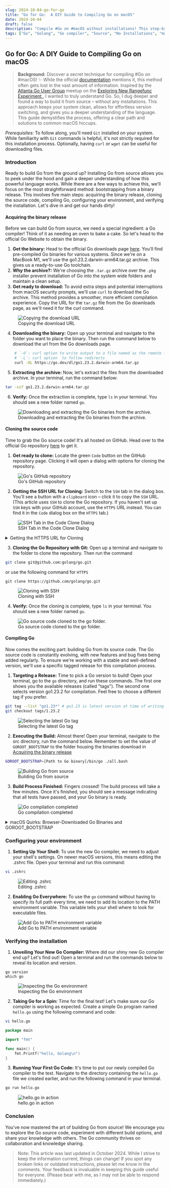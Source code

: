 ```yaml
---
slug: 2024-10-04-go-for-go
title: "Go for Go:  A DIY Guide to Compiling Go on macOS"
date: 2024-10-04
draft: false
description: "Compile #Go on #macOS without installations! This step-by-step guide provides a beginner-friendly approach to building Go from source. Keep your system clean, switch versions effortlessly, and gain a deeper understanding of Go."
tags: ["Go", "Golang", "Go compiler", "Source", "No Installations", "macOS", "ARM", "Go toolchain"]
---
```

## Go for Go:  A DIY Guide to Compiling Go on macOS
> 	**Background:** Discover a secret technique for compiling #Go on #macOS! ✨ While the official [documentation](https://go.dev/doc/install/source) mentions it, this method often gets lost in the vast amount of information. Inspired by the [Atlanta Go User Group](https://www.meetup.com/go-users-group-atlanta/) meetup on the [Exploring New Rangefunc Experiment
](https://www.meetup.com/go-users-group-atlanta/events/303622741), I wanted to truly understand Go. So, I dug deeper and found a way to build it from source – without any installations. This approach keeps your system clean, allows for effortless version switching, and gives you a deeper understanding of the language. This guide demystifies the process, offering a clear path and solutions to common macOS hiccups.

*Prerequisites:* To follow along, you'll need `Git` installed on your system.  While familiarity with `Git` commands is helpful, it's not strictly required for this installation process. Optionally, having `curl` or `wget` can be useful for downloading files.

### Introduction

Ready to build Go from the ground up? Installing Go from source allows you to peek under the hood and gain a deeper understanding of how this powerful language works. While there are a few ways to achieve this, we'll focus on the most straightforward method: bootstrapping from a binary release.  This involves five main steps: acquiring the binary release, cloning the source code, compiling Go, configuring your environment, and verifying the installation.  Let's dive in and get our hands dirty!

#### Acquiring the binary release

Before we can build Go from source, we need a special ingredient: a Go compiler! Think of it as needing an oven to bake a cake. So let's head to the official Go Website to obtain the binary. 

1. **Get the binary:** Head to the official Go downloads page [here](https://go.dev/dl/). You'll find pre-compiled Go binaries for various systems. Since we're on a MacBook M1, we'll use the go1.23.2.darwin-arm64.tar.gz archive. This gives us a ready-to-use Go toolchain.
2. **Why the archive?:** We're choosing the `.tar.gz` archive over the `.pkg` installer prevent installation of Go into the system wide folders and maintain a clean setup.
3. **Get ready to download:** To avoid extra steps and potential interruptions from macOS security prompts, we'll use `curl` to download the Go archive. This method provides a smoother, more efficient compilation experience. Copy the URL for the `tar.gz` file from the Go downloads page, as we'll need it for the curl command.

<figure>
    <img src="images/1_go_for_go_download_link.png"
         alt="Copying the download URL">
    <figcaption>Copying the download URL</figcaption>
</figure>

4. **Downloading the binary:** Open up your terminal and navigate to the folder you want to place the binary. Then run the command below to download the url from the Go downloads page.

```bash
    # `-O`: curl option to write output to a file named as the remote file
    # `-L`: curl option  to follow redirects
    curl -OL https://go.dev/dl/go1.23.2.darwin-arm64.tar.gz
```

5. **Extracting the archive:** Now, let's extract the files from the downloaded archive. In your terminal, run the command below:

``` bash
tar -xzf go1.23.2.darwin-arm64.tar.gz 
```

6. **Verify:** Once the extraction is complete, type `ls` in your terminal. You should see a new folder named `go`.

<figure>
    <img src="images/2_go_for_go_downloading_and_extracting_binary.png"
         alt="Downloading and extracting the Go binaries from the archive.">
    <figcaption>Downloading and extracting the Go binaries from the archive.</figcaption>
</figure>

#### Cloning the source code

Time to grab the Go source code! It's all hosted on GitHub. Head over to the official Go repository [here](https://github.com/golang/go) to get it.

1. **Get ready to clone:** Locate the green `Code` button on the GitHub repository page.  Clicking it will open a dialog with options for cloning the repository.

<figure>
    <img src="images/3_go_for_go_github_repository.png"
         alt="Go's GitHub repository">
    <figcaption>Go's GitHub repository</figcaption>
</figure>

2. **Getting the SSH URL for Cloning:** Switch to the `SSH` tab in the dialog box. You'll see a button with a `clipboard` icon – click it to copy the `SSH` URL. (This article uses `SSH` to clone the Go repository. If you haven't set up `SSH` keys with your GitHub account, use the `HTTPS` URL instead. You can find it in the `Code` dialog box on the `HTTPS` tab.)

<figure>
    <img src="images/4_go_for_go_code_dialog_ssh.png"
        alt="SSH Tab in the Code Clone Dialog">
    <figcaption>SSH Tab in the Code Clone Dialog</figcaption>
</figure>
<details>
    <summary>
        Getting the HTTPS URL for Cloning
    </summary>
    <figure>
        <img src="images/5_go_for_go_code_dialog_https.png"
            alt="HTTPS Tab in the Code Clone Dialog">
        <figcaption>HTTPS Tab in the Code Clone Dialog</figcaption>
    </figure>  
</details>

3. **Cloning the Go Repository with Git:** Open up a terminal and navigate to the folder to clone the repository. Then run the command

```bash
git clone git@github.com:golang/go.git
```
or use the following command for `HTTPS`

```
git clone https://github.com/golang/go.git
```

<figure>
    <img src="images/6_go_for_go_clone_repository.png"
         alt="Cloning with SSH">
    <figcaption>Cloning with SSH</figcaption>
</figure>

4. **Verify:**  Once the cloning is complete, type `ls` in your terminal. You should see a new folder named `go`.


<figure>
    <img src="images/7_go_for_go_verify_repository.png"
         alt="Go source code cloned to the go folder.">
    <figcaption>Go source code cloned to the go folder.</figcaption>
</figure>

#### Compiling Go

Now comes the exciting part: building Go from its source code.  The Go source code is constantly evolving, with new features and bug fixes being added regularly. To ensure we're working with a stable and well-defined version, we'll use a specific tagged release for this compilation process.

1. **Targeting a Release:** Time to pick a Go version to build!  Open your terminal, go to the `go` directory, and run these commands. The first one shows you the available releases (called "tags"). The second one selects version go1.23.2 for compilation. Feel free to choose a different tag if you prefer.


```bash
git tag --list "go1.23*" # go1.23 is latest version at time of writing
git checkout tags/1.23.2
```

<figure>
    <img src="images/8_go_for_go_checkout_tag.png"
         alt="Selecting the latest Go tag">
    <figcaption>Selecting the latest Go tag</figcaption>
</figure>

2. **Executing the Build:** Almost there! Open your terminal, navigate to the src directory, run the command below. Remember to set the value of `GOROOT_BOOTSTRAP` to the folder housing the binaries download in [Acquiring the binary release](#acquiring-the-binary-release)

```bash
GOROOT_BOOTSTRAP=[Path to Go binary]/bin/go ./all.bash
```

<figure>
    <img src="images/9_go_for_go_all_bash_without_security_command.png"
         alt="Building Go from source">
    <figcaption>Building Go from source</figcaption>
</figure>

3. **Build Process Finished:** Fingers crossed! The build process will take a few minutes. Once it's finished, you should see a message indicating that all tests have passed, and your Go binary is ready.

<figure>
    <img src="images/10_go_for_go_all_bash_without_security_completed.png"
         alt="Go compilation completed">
    <figcaption>Go compilation completed</figcaption>
</figure>

<details>
    <summary>
        macOS Quirks: Browser-Downloaded Go Binaries and GOROOT_BOOTSTRAP
    </summary>
    macOS has security measures in place to protect your system. When running `./all.bash`, you might see multiple warnings about the Go binaries you downloaded. This is because the script uses various binaries during the build process. Each time a warning appears, simply click "Open" to allow the binary to run. If the process fails at any point, try running `./all.bash` again.
    <table style='border: 0; border-collapse:collapse;'>
        <tr>
            <td>
                <figure>
                    <img src="images/11_go_for_go_all_bash_security_go_prompt.png"
                        alt="Warning prompt for go binary">
                    <figcaption>Warning prompt for go binary</figcaption>
                </figure>  
            </td>
            <td>
                <figure>
                    <img src="images/12_go_for_go_all_bash_security_compile_prompt.png"
                        alt="Warning prompt for compile binary">
                    <figcaption>Warning prompt for compile binary</figcaption>
                </figure>  
            </td>
        </tr>
        <tr>    
            <td>
                <figure>
                    <img src="images/13_go_for_go_all_bash_security_asm_prompt.png"
                        alt="Warning prompt for asm binary">
                    <figcaption>Warning prompt for asm binary</figcaption>
                </figure>  
            </td>
            <td>
                <figure>
                    <img src="images/14_go_for_go_all_bash_security_link_prompt.png"
                        alt="Warning prompt for link binary">
                    <figcaption>Warning prompt for link binary</figcaption>
                </figure>  
            </td>            
        </tr>
        <tr>
            <td colspan="2">
                <figure>
                    <img src="images/15_go_for_go_all_bash_security_commands_and_errors.png"
                        alt="Rerunning all.bash">
                    <figcaption>Rerunning all.bash</figcaption>
                </figure>              
            </td>
        </tr>
    </table>
</details>

### Configuring your environment

1. **Setting Up Your Shell:** To use the new Go compiler, we need to adjust your shell's settings. On newer macOS versions, this means editing the .zshrc file. Open your terminal and run this command:

```bash
vi .zshrc
```

<figure>
    <img src="images/16_go_for_go_edit_zshrc.png"
         alt="Editing .zshrc">
    <figcaption>Editing .zshrc</figcaption>
</figure>

2. **Enabling Go Everywhere:** To use the `go` command without having to specify its full path every time, we need to add its location to the PATH environment variable. This variable tells your shell where to look for executable files.

<figure>
    <img src="images/17_go_for_go_vi_zshrc.png"
         alt="Add Go to PATH environment variable">
    <figcaption>Add Go to PATH environment variable</figcaption>
</figure>

### Verifying the installation

1. **Unveiling Your New Go Compiler:** Where did our shiny new Go compiler end up? Let's find out! Open a terminal and run the commands below to reveal its location and version.

```
go version
which go
```

<figure>
    <img src="images/18_go_for_go_version_location_check.png"
         alt="Inspecting the Go environment">
    <figcaption>Inspecting the Go environment</figcaption>
</figure>

2. **Taking Go for a Spin:** Time for the final test! Let's make sure our Go compiler is working as expected. Create a simple Go program named `hello.go` using the following command and code:

```bash
vi hello.go
```

```go
package main

import "fmt"

func main() {
	fmt.Printf("hello, Golang\n")
}
```

3. **Running Your First Go Code:** It's time to put our newly compiled Go compiler to the test.  Navigate to the directory containing the `hello.go` file we created earlier, and run the following command in your terminal.

```bash
go run hello.go
```

<figure>
    <img src="images/19_go_for_go_run_hello_world.png"
         alt="hello.go in action">
    <figcaption>hello.go in action</figcaption>
</figure>

### Conclusion

You've now mastered the art of building Go from source!  We encourage you to explore the Go source code, experiment with different build options, and share your knowledge with others.  The Go community thrives on collaboration and knowledge sharing.

> Note: This article was last updated in October 2024.  While I strive to keep the information current, things can change! If you spot any broken links or outdated instructions, please let me know in the comments. Your feedback is invaluable in keeping this guide useful for everyone.  (Please bear with me, as I may not be able to respond immediately.)